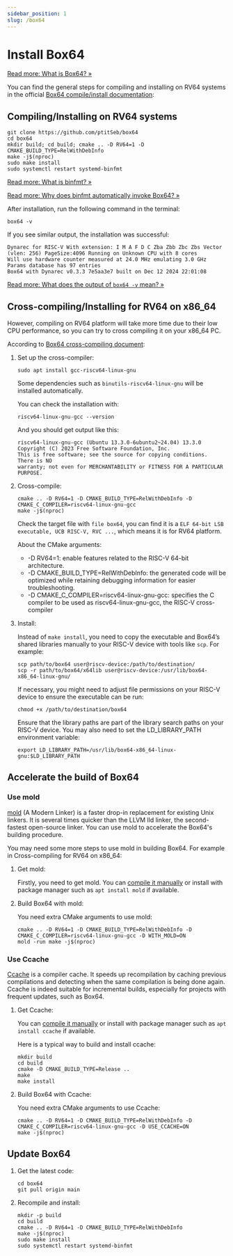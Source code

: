 ```yaml
---
sidebar_position: 1
slug: /box64
---
```


# Install Box64

[Read more: What is Box64? »](/docs/faq#what-is-Box64)

You can find the general steps for compiling and installing on RV64 systems in the official [Box64 compile/install documentation](https://github.com/ptitSeb/box64/blob/main/docs/COMPILE.md):

## Compiling/Installing on RV64 systems

```shell
git clone https://github.com/ptitSeb/box64
cd box64
mkdir build; cd build; cmake .. -D RV64=1 -D CMAKE_BUILD_TYPE=RelWithDebInfo
make -j$(nproc)
sudo make install
sudo systemctl restart systemd-binfmt
```

[Read more: What is binfmt? »](/docs/faq#what-is-binfmt)

[Read more: Why does binfmt automatically invoke Box64? »](/docs/faq#why-does-binfmt-automatically-invoke-box64)

After installation, run the following command in the terminal:

```shell
box64 -v
```

If you see similar output, the installation was successful:

```
Dynarec for RISC-V With extension: I M A F D C Zba Zbb Zbc Zbs Vector (vlen: 256) PageSize:4096 Running on Unknown CPU with 8 cores
Will use hardware counter measured at 24.0 MHz emulating 3.0 GHz
Params database has 97 entries
Box64 with Dynarec v0.3.3 7e5aa3e7 built on Dec 12 2024 22:01:08
```

[Read more: What does the output of `box64 -v` mean? »](/docs/faq#what-does-the-output-of-box64--v-mean)

## Cross-compiling/Installing for RV64 on x86_64

However, compiling on RV64 platform will take more time due to their low CPU performance, so you can try to cross compiling it on your x86_64 PC.

According to [Box64 cross-compiling document](https://github.com/ptitSeb/box64/blob/main/docs/COMPILE.md#cross-compiling):

1. Set up the cross-compiler:
   ```shell
   sudo apt install gcc-riscv64-linux-gnu
   ```
   Some dependencies such as `binutils-riscv64-linux-gnu` will be installed automatically.
   
   You can check the installation with:
   ```shell
   riscv64-linux-gnu-gcc --version
   ```
   And you should get output like this:
   ```
   riscv64-linux-gnu-gcc (Ubuntu 13.3.0-6ubuntu2~24.04) 13.3.0
   Copyright (C) 2023 Free Software Foundation, Inc.
   This is free software; see the source for copying conditions.  There is NO
   warranty; not even for MERCHANTABILITY or FITNESS FOR A PARTICULAR PURPOSE.
   ```

2. Cross-compile:
   ```shell
   cmake .. -D RV64=1 -D CMAKE_BUILD_TYPE=RelWithDebInfo -D CMAKE_C_COMPILER=riscv64-linux-gnu-gcc
   make -j$(nproc)
   ```
   
   Check the target file with `file box64`, you can find it is a `ELF 64-bit LSB executable, UCB RISC-V, RVC ...`, which means it is for RV64 platform.

   About the CMake arguments:
   - -D RV64=1: enable features related to the RISC-V 64-bit architecture.
   - -D CMAKE_BUILD_TYPE=RelWithDebInfo: the generated code will be optimized while retaining debugging information for easier troubleshooting.
   - -D CMAKE_C_COMPILER=riscv64-linux-gnu-gcc: specifies the C compiler to be used as riscv64-linux-gnu-gcc, the RISC-V cross-compiler

3. Install:
   
   Instead of `make install`, you need to copy the executable and Box64’s shared libraries manually to your RISC-V device with tools like `scp`. For example:
   ```shell
   scp path/to/box64 user@riscv-device:/path/to/destination/
   scp -r path/to/box64/x64lib user@riscv-device:/usr/lib/box64-x86_64-linux-gnu/
   ```

   If necessary, you might need to adjust file permissions on your RISC-V device to ensure the executable can be run:
   ```shell
   chmod +x /path/to/destination/box64
   ```

   Ensure that the library paths are part of the library search paths on your RISC-V device. You may also need to set the LD_LIBRARY_PATH environment variable:
   ```shell
   export LD_LIBRARY_PATH=/usr/lib/box64-x86_64-linux-gnu:$LD_LIBRARY_PATH
   ```

## Accelerate the build of Box64

### Use mold

[mold](https://github.com/rui314/mold) (A Modern Linker) is a faster drop-in replacement for existing Unix linkers. It is several times quicker than the LLVM lld linker, the second-fastest open-source linker. You can use mold to accelerate the Box64's building procedure.

You may need some more steps to use mold in building Box64. For example in Cross-compiling for RV64 on x86_64:

1. Get mold:

   Firstly, you need to get mold. You can [compile it manually](https://github.com/rui314/mold#compile-mold) or install with package manager such as `apt install mold` if available.

2. Build Box64 with mold:

   You need extra CMake arguments to use mold:

   ```shell
   cmake .. -D RV64=1 -D CMAKE_BUILD_TYPE=RelWithDebInfo -D CMAKE_C_COMPILER=riscv64-linux-gnu-gcc -D WITH_MOLD=ON
   mold -run make -j$(nproc)
   ```

### Use Ccache

[Ccache](https://github.com/ccache/ccache) is a compiler cache. It speeds up recompilation by caching previous compilations and detecting when the same compilation is being done again. Ccache is indeed suitable for incremental builds, especially for projects with frequent updates, such as Box64.

1. Get Ccache:

   You can [compile it manually](https://github.com/ccache/ccache/blob/master/doc/INSTALL.md) or install with package manager such as `apt install ccache` if available.

   Here is a typical way to build and install ccache:

   ```shell
   mkdir build
   cd build
   cmake -D CMAKE_BUILD_TYPE=Release ..
   make
   make install
   ```

2. Build Box64 with Ccache:

   You need extra CMake arguments to use Ccache:

   ```shell
   cmake .. -D RV64=1 -D CMAKE_BUILD_TYPE=RelWithDebInfo -D CMAKE_C_COMPILER=riscv64-linux-gnu-gcc -D USE_CCACHE=ON
   make -j$(nproc)
   ```

## Update Box64

1. Get the latest code:
   ```shell
   cd box64
   git pull origin main
   ```

2. Recompile and install:
   ```shell
   mkdir -p build
   cd build
   cmake .. -D RV64=1 -D CMAKE_BUILD_TYPE=RelWithDebInfo
   make -j$(nproc)
   sudo make install
   sudo systemctl restart systemd-binfmt
   ```
